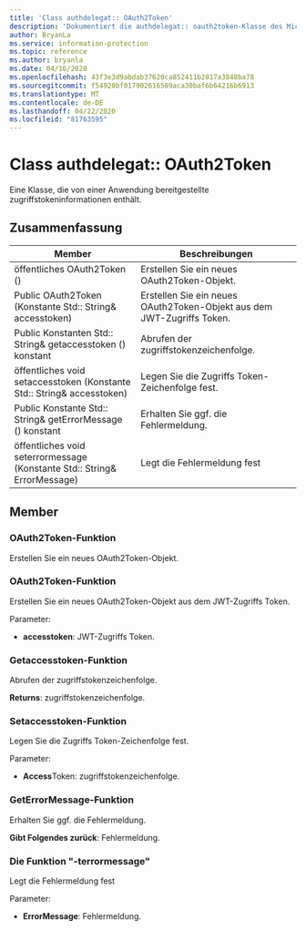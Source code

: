 ```yaml
---
title: 'Class authdelegat:: OAuth2Token'
description: 'Dokumentiert die authdelegat:: oauth2token-Klasse des Microsoft Information Protection (MIP) SDK.'
author: BryanLa
ms.service: information-protection
ms.topic: reference
ms.author: bryanla
ms.date: 04/16/2020
ms.openlocfilehash: 43f3e3d9abdab37620ca852411b2817a3848ba78
ms.sourcegitcommit: f54920bf017902616589aca30baf6b64216b6913
ms.translationtype: MT
ms.contentlocale: de-DE
ms.lasthandoff: 04/22/2020
ms.locfileid: "81763595"
---
```

# <a name="class-authdelegateoauth2token"></a>Class authdelegat:: OAuth2Token 
Eine Klasse, die von einer Anwendung bereitgestellte zugriffstokeninformationen enthält.
  
## <a name="summary"></a>Zusammenfassung
 Member                        | Beschreibungen                                
--------------------------------|---------------------------------------------
öffentliches OAuth2Token ()  |  Erstellen Sie ein neues OAuth2Token-Objekt.
Public OAuth2Token (Konstante Std:: String& accesstoken)  |  Erstellen Sie ein neues OAuth2Token-Objekt aus dem JWT-Zugriffs Token.
Public Konstanten Std:: String& getaccesstoken () konstant  |  Abrufen der zugriffstokenzeichenfolge.
öffentliches void setaccesstoken (Konstante Std:: String& accesstoken)  |  Legen Sie die Zugriffs Token-Zeichenfolge fest.
Public Konstante Std:: String& getErrorMessage () konstant  |  Erhalten Sie ggf. die Fehlermeldung.
öffentliches void seterrormessage (Konstante Std:: String& ErrorMessage)  |  Legt die Fehlermeldung fest
  
## <a name="members"></a>Member
  
### <a name="oauth2token-function"></a>OAuth2Token-Funktion
Erstellen Sie ein neues OAuth2Token-Objekt.
  
### <a name="oauth2token-function"></a>OAuth2Token-Funktion
Erstellen Sie ein neues OAuth2Token-Objekt aus dem JWT-Zugriffs Token.

Parameter:  
* **accesstoken**: JWT-Zugriffs Token.


  
### <a name="getaccesstoken-function"></a>Getaccesstoken-Funktion
Abrufen der zugriffstokenzeichenfolge.

  
**Returns**: zugriffstokenzeichenfolge.
  
### <a name="setaccesstoken-function"></a>Setaccesstoken-Funktion
Legen Sie die Zugriffs Token-Zeichenfolge fest.

Parameter:  
* **Access**Token: zugriffstokenzeichenfolge.


  
### <a name="geterrormessage-function"></a>GetErrorMessage-Funktion
Erhalten Sie ggf. die Fehlermeldung.

  
**Gibt Folgendes zurück**: Fehlermeldung.
  
### <a name="seterrormessage-function"></a>Die Funktion "-terrormessage"
Legt die Fehlermeldung fest

Parameter:  
* **ErrorMessage**: Fehlermeldung.

